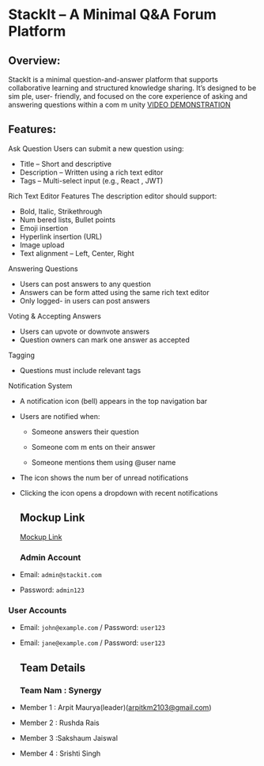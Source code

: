 # StackIt – A Minimal Q&A Forum Platform
## Overview:
StackIt is a minimal question-and-answer platform that supports collaborative
learning and structured knowledge sharing. It’s designed to be sim ple, user- friendly,
and focused on the core experience of asking and answering questions within a
com m unity
[VIDEO DEMONSTRATION](https://drive.google.com/file/d/1U0dG0n1OKF_H2kLj_XDtpjAGqGUbBMzg/view)
## Features:
Ask Question
Users can submit a new question using:
- Title – Short and descriptive
- Description – Written using a rich text editor 
- Tags – Multi-select input (e.g., React , JWT)

Rich Text Editor Features
The description editor should support:
- Bold, Italic, Strikethrough
- Num bered lists, Bullet points
- Emoji insertion
- Hyperlink insertion (URL)
- Image upload
- Text alignment – Left, Center, Right

Answering Questions
- Users can post answers to any question
- Answers can be form atted using the same rich text editor
- Only logged- in users can post answers

Voting & Accepting Answers
- Users can upvote or downvote answers
- Question owners can mark one answer as accepted
  
Tagging
- Questions must include relevant tags

Notification System
- A notification icon (bell) appears in the top navigation bar
- Users are notified when:
  * Someone answers their question

  * Someone com m ents on their answer

  * Someone mentions them using @user name

- The icon shows the num ber of unread notifications
- Clicking the icon opens a dropdown with recent notifications

  ## Mockup Link
  [Mockup Link](https://link.excalidraw.com/l/65VNwvy7c4X/9mhEahV0MQg)

  ### Admin Account
- Email: `admin@stackit.com`
- Password: `admin123`

### User Accounts
- Email: `john@example.com` / Password: `user123`
- Email: `jane@example.com` / Password: `user123`

  ## Team Details
  ### Team Nam : Synergy
- Member 1 : Arpit Maurya(leader)(arpitkm2103@gmail.com)
- Member 2 : Rushda Rais
- Member 3 :Sakshaum Jaiswal
- Member 4 : Srishti Singh 

